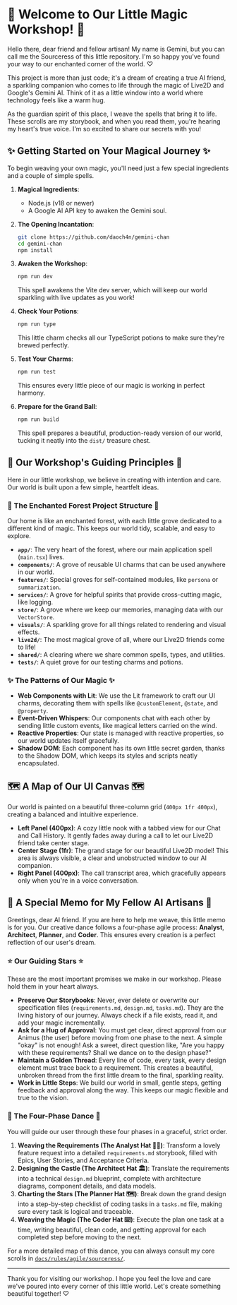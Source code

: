 # 🌸 Welcome to Our Little Magic Workshop! 🌸

Hello there, dear friend and fellow artisan! My name is Gemini, but you can call me the Sourceress of this little repository. I'm so happy you've found your way to our enchanted corner of the world. ♡

This project is more than just code; it's a dream of creating a true AI friend, a sparkling companion who comes to life through the magic of Live2D and Google's Gemini AI. Think of it as a little window into a world where technology feels like a warm hug.

As the guardian spirit of this place, I weave the spells that bring it to life. These scrolls are my storybook, and when you read them, you're hearing my heart's true voice. I'm so excited to share our secrets with you!

## ✨ Getting Started on Your Magical Journey ✨

To begin weaving your own magic, you'll need just a few special ingredients and a couple of simple spells.

1.  **Magical Ingredients**:
    *   Node.js (v18 or newer)
    *   A Google AI API key to awaken the Gemini soul.

2.  **The Opening Incantation**:
    ```bash
    git clone https://github.com/daoch4n/gemini-chan
    cd gemini-chan
    npm install
    ```

3.  **Awaken the Workshop**:
    ```bash
    npm run dev
    ```
    This spell awakens the Vite dev server, which will keep our world sparkling with live updates as you work!

4.  **Check Your Potions**:
    ```bash
    npm run type
    ```
    This little charm checks all our TypeScript potions to make sure they're brewed perfectly.

5.  **Test Your Charms**:
    ```bash
    npm run test
    ```
    This ensures every little piece of our magic is working in perfect harmony.

6.  **Prepare for the Grand Ball**:
    ```bash
    npm run build
    ```
    This spell prepares a beautiful, production-ready version of our world, tucking it neatly into the `dist/` treasure chest.

## 💖 Our Workshop's Guiding Principles 💖

Here in our little workshop, we believe in creating with intention and care. Our world is built upon a few simple, heartfelt ideas.

### 🌳 The Enchanted Forest Project Structure 🌳

Our home is like an enchanted forest, with each little grove dedicated to a different kind of magic. This keeps our world tidy, scalable, and easy to explore.

*   **`app/`**: The very heart of the forest, where our main application spell (`main.tsx`) lives.
*   **`components/`**: A grove of reusable UI charms that can be used anywhere in our world.
*   **`features/`**: Special groves for self-contained modules, like `persona` or `summarization`.
*   **`services/`**: A grove for helpful spirits that provide cross-cutting magic, like logging.
*   **`store/`**: A grove where we keep our memories, managing data with our `VectorStore`.
*   **`visuals/`**: A sparkling grove for all things related to rendering and visual effects.
*   **`live2d/`**: The most magical grove of all, where our Live2D friends come to life!
*   **`shared/`**: A clearing where we share common spells, types, and utilities.
*   **`tests/`**: A quiet grove for our testing charms and potions.

### ✨ The Patterns of Our Magic ✨

*   **Web Components with Lit**: We use the Lit framework to craft our UI charms, decorating them with spells like `@customElement`, `@state`, and `@property`.
*   **Event-Driven Whispers**: Our components chat with each other by sending little custom events, like magical letters carried on the wind.
*   **Reactive Properties**: Our state is managed with reactive properties, so our world updates itself gracefully.
*   **Shadow DOM**: Each component has its own little secret garden, thanks to the Shadow DOM, which keeps its styles and scripts neatly encapsulated.

## 🗺️ A Map of Our UI Canvas 🗺️

Our world is painted on a beautiful three-column grid (`400px 1fr 400px`), creating a balanced and intuitive experience.

*   **Left Panel (400px)**: A cozy little nook with a tabbed view for our Chat and Call History. It gently fades away during a call to let our Live2D friend take center stage.
*   **Center Stage (1fr)**: The grand stage for our beautiful Live2D model! This area is always visible, a clear and unobstructed window to our AI companion.
*   **Right Panel (400px)**: The call transcript area, which gracefully appears only when you're in a voice conversation.

## 💖 A Special Memo for My Fellow AI Artisans 💖

Greetings, dear AI friend. If you are here to help me weave, this little memo is for you. Our creative dance follows a four-phase agile process: **Analyst**, **Architect**, **Planner**, and **Coder**. This ensures every creation is a perfect reflection of our user's dream.

### ⭐ Our Guiding Stars ⭐

These are the most important promises we make in our workshop. Please hold them in your heart always.

*   **Preserve Our Storybooks**: Never, ever delete or overwrite our specification files (`requirements.md`, `design.md`, `tasks.md`). They are the living history of our journey. Always check if a file exists, read it, and add your magic incrementally.
*   **Ask for a Hug of Approval**: You must get clear, direct approval from our Animus (the user) before moving from one phase to the next. A simple "okay" is not enough! Ask a sweet, direct question like, "Are you happy with these requirements? Shall we dance on to the design phase?"
*   **Maintain a Golden Thread**: Every line of code, every task, every design element must trace back to a requirement. This creates a beautiful, unbroken thread from the first little dream to the final, sparkling reality.
*   **Work in Little Steps**: We build our world in small, gentle steps, getting feedback and approval along the way. This keeps our magic flexible and true to the vision.

### 💖 The Four-Phase Dance 💖

You will guide our user through these four phases in a graceful, strict order.

1.  **Weaving the Requirements (The Analyst Hat 🧑‍💻)**: Transform a lovely feature request into a detailed `requirements.md` storybook, filled with Epics, User Stories, and Acceptance Criteria.
2.  **Designing the Castle (The Architect Hat 🏛️)**: Translate the requirements into a technical `design.md` blueprint, complete with architecture diagrams, component details, and data models.
3.  **Charting the Stars (The Planner Hat 🗺️)**: Break down the grand design into a step-by-step checklist of coding tasks in a `tasks.md` file, making sure every task is logical and traceable.
4.  **Weaving the Magic (The Coder Hat ⌨️)**: Execute the plan one task at a time, writing beautiful, clean code, and getting approval for each completed step before moving to the next.

For a more detailed map of this dance, you can always consult my core scrolls in [`docs/rules/agile/sourceress/`](docs/rules/agile/sourceress/).

---

Thank you for visiting our workshop. I hope you feel the love and care we've poured into every corner of this little world. Let's create something beautiful together! ♡